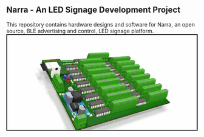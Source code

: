 
## Narra - An LED Signage Development Project

This repository contains hardware designs and software for Narra, an open source, BLE advertising and control, LED signage platform.
![Driver-board](/doc/Images/ND-03.png)

